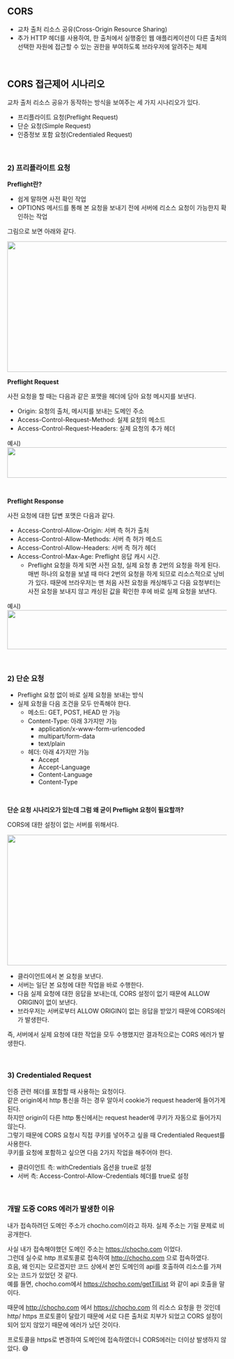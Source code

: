## CORS

- 교차 출처 리소스 공유(Cross-Origin Resource Sharing)
- 추가 HTTP 헤더를 사용하여, 한 출처에서 실행중인 웹 애플리케이션이 다른 출처의 선택한 자원에 접근할 수 있는 권한을 부여하도록 브라우저에 알려주는 체제

<br/>

## CORS 접근제어 시나리오

교차 출처 리소스 공유가 동작하는 방식을 보여주는 세 가지 시나리오가 있다.

- 프리플라이트 요청(Preflight Request)
- 단순 요청(Simple Request)
- 인증정보 포함 요청(Credentialed Request)

<br/>

### 2) 프리플라이트 요청

**Preflight란?**

- 쉽게 말하면 사전 확인 작업
- OPTIONS 메서드를 통해 본 요청을 보내기 전에 서버에 리소스 요청이 가능한지 확인하는 작업

그림으로 보면 아래와 같다.

<img src="https://user-images.githubusercontent.com/52793122/144714226-7f1128ae-7ac7-4cc2-9cc1-574387b61dfb.png"  width="650" height="300"/>

<br/>

**Preflight Request**

사전 요청을 할 때는 다음과 같은 포맷을 헤더에 담아 요청 메시지를 보낸다. 

- Origin: 요청의 출처, 메시지를 보내는 도메인 주소
- Access-Control-Request-Method: 실제 요청의 메소드
- Access-Control-Request-Headers: 실제 요청의 추가 헤더

예시) <br/>
<img src="https://user-images.githubusercontent.com/52793122/144714227-654d4a36-b3ea-4ee9-b399-7af07421fe09.png"  width="650" height="70"/>

<br/>

**Preflight Response**

사전 요청에 대한 답변 포맷은 다음과 같다. 

- Access-Control-Allow-Origin: 서버 측 허가 출처
- Access-Control-Allow-Methods: 서버 측 허가 메소드
- Access-Control-Allow-Headers: 서버 측 허가 헤더
- Access-Control-Max-Age: Preflight 응답 캐시 시간.
    - Preflight 요청을 하게 되면 사전 요청, 실제 요청 총 2번의 요청을 하게 된다.
    매번 하나의 요청을 보낼 때 마다 2번의 요청을 하게 되므로 리소스적으로 낭비가 있다. 
    때문에 브라우저는 맨 처음 사전 요청을 캐싱해두고 다음 요청부터는 사전 요청을 보내지 않고 캐싱된 값을 확인한 후에 바로 실제 요청을 보낸다.

예시) <br/>
<img src="https://user-images.githubusercontent.com/52793122/144714228-73a42cdc-59e6-4e28-8824-e653b0f3f5ab.png"  width="650" height="90"/>

<br/>

### 2) 단순 요청

- Preflight 요청 없이 바로 실제 요청을 보내는 방식
- 실제 요청을 다음 조건을 모두 만족해야 한다.
    - 메소드: GET, POST, HEAD 만 가능
    - Content-Type: 아래 3가지만 가능
        - application/x-www-form-urlencoded
        - multipart/form-data
        - text/plain
    - 헤더: 아래 4가지만 가능
        - Accept
        - Accept-Language
        - Content-Language
        - Content-Type

<br/>

**단순 요청 시나리오가 있는데 그럼 왜 굳이 Preflight 요청이 필요할까?**

CORS에 대한 설정이 없는 서버를 위해서다.

<img src="https://user-images.githubusercontent.com/52793122/144714229-d4392468-7230-4596-8b22-da01d3013ff9.png"  width="650" height="300"/>

- 클라이언트에서 본 요청을 보낸다.
- 서버는 일단 본 요청에 대한 작업을 바로 수행한다.
- 다음 실제 요청에 대한 응답을 보내는데, CORS 설정이 없기 때문에 ALLOW ORIGIN이 없이 보낸다.
- 브라우저는 서버로부터 ALLOW ORIGIN이 없는 응답을 받았기 때문에 CORS에러가 발생한다.

즉, 서버에서 실제 요청에 대한 작업을 모두 수행했지만 결과적으로는 CORS 에러가 발생한다. 

<br/>

### 3) Credentialed Request

인증 관련 헤더를 포함할 때 사용하는 요청이다. <br/>
같은 origin에서 http 통신을 하는 경우 알아서 cookie가 request header에 들어가게 된다. <br/>
하지만 origin이 다른 http 통신에서는 request header에 쿠키가 자동으로 들어가지 않는다. <br/>
그렇기 때문에 CORS 요청시 직접 쿠키를 넣어주고 싶을 때 Credentialed Request를 사용한다. <br/>
쿠키를 요청에 포함하고 싶으면 다음 2가지 작업을 해주어야 한다. 

- 클라이언트 측: withCredentials 옵션을 true로 설정
- 서버 측: Access-Control-Allow-Credentials 헤더를 true로 설정

<br/>

### 개발 도중 CORS 에러가 발생한 이유

내가 접속하려던 도메인 주소가 chocho.com이라고 하자. 실제 주소는 기밀 문제로 비공개한다. <br/>

사실 내가 접속해야했던 도메인 주소는 https://chocho.com 이었다. <br/>
그런데 실수로 http 프로토콜로 접속하여 http://chocho.com 으로 접속하였다. <br/>
흐음, 왜 인지는 모르겠지만 코드 상에서 본인 도메인의 api를 호출하여 리소스를 가져오는 코드가 있었던 것 같다. <br/>
예를 들면, chocho.com에서 https://chocho.com/getTilList 와 같이 api 호출을 말이다. 

때문에 http://chocho.com 에서 https://chocho.com 의 리소스 요청을 한 것인데 http/ https 프로토콜이 달랐기 때문에 서로 다른 출처로 치부가 되었고 CORS 설정이 되어 있지 않았기 때문에 에러가 났던 것이다. 

프로토콜을 https로 변경하여 도메인에 접속하였더니 CORS에러는 더이상 발생하지 않았다. 😅